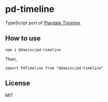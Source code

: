 # pd-timeline

TypeScript port of [Playdate Timeline](https://github.com/mierau/playdate-timeline).

## How to use

```
npm i @daeinc/pd-timeline
```

Then,

```
import PdTimeline from "@daeinc/pd-timeline"
```

## License

MIT
